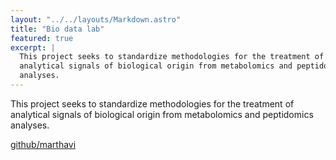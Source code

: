 ```yaml
---
layout: "../../layouts/Markdown.astro"
title: "Bio data lab"
featured: true
excerpt: |
  This project seeks to standardize methodologies for the treatment of
  analytical signals of biological origin from metabolomics and peptidomics
  analyses.
---
```


This project seeks to standardize methodologies for the treatment of analytical
signals of biological origin from metabolomics and peptidomics analyses.

<span id="continue-reading"></span>

[github/marthavi](https://github.com/marthavi)
